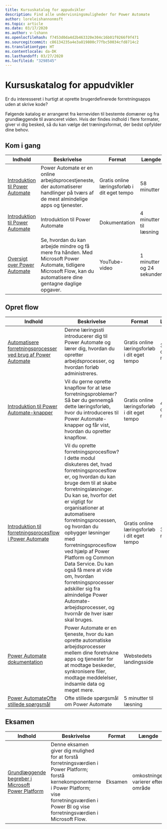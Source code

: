 ```yaml
---
title: Kursuskatalog for appudvikler
description: Find alle undervisningsmuligheder for Power Automate
author: loreleishannonmsft
ms.topic: article
ms.date: 03/17/2020
ms.author: v-lshann
ms.openlocfilehash: f7453d0da4d2b463320e304c16b01f9266f9f471
ms.sourcegitcommit: c86134235a4e3a819800c77fbc50034cfd8714c2
ms.translationtype: HT
ms.contentlocale: da-DK
ms.lasthandoff: 03/27/2020
ms.locfileid: "3298545"
---
```

# <a name="app-maker-learning-catalog"></a>Kursuskatalog for appudvikler

Er du interesseret i hurtigt at oprette brugerdefinerede forretningsapps uden at skrive kode? 

Følgende katalog er arrangeret fra kerneviden til bestemte domæner og fra grundlæggende til avanceret viden. Hvis der findes indhold i flere formater, giver vi dig besked, så du kan vælge det træningsformat, der bedst opfylder dine behov. 

## <a name="get-started"></a>Kom i gang<a name="get-started"></a>
| Indhold   | Beskrivelse  | Format  | Længde    |
|------------------------------------------------------------------------------------------------------------------------------------------------------------------------------------|--------------------------------------------------------------------------------------------------------------------------------------------------------------------------------------------------------------------------------------------------------------------------------------------------------------------------------------------------------------------------------------------------------------------------|---------------------------------------|-----------|
| [Introduktion til Power Automate](https://docs.microsoft.com/learn/modules/get-started-flows/) | Power Automate er en online arbejdsprocestjeneste, der automatiserer handlinger på tværs af de mest almindelige apps og tjenester.                                                   | Gratis online læringsforløb i dit eget tempo | 58 minutter        |
| [Introduktion til Power Automate](https://docs.microsoft.com/power-automate/getting-started)   | Introduktion til Power Automate   | Dokumentation                         | 4 minutter til læsning |
| [Oversigt over Power Automate](https://www.youtube.com/watch?v=hCuxuUaGC6Y)                      | Se, hvordan du kan arbejde mindre og få mere fra hånden. Med Microsoft Power Automate, tidligere Microsoft Flow, kan du automatisere dine gentagne daglige opgaver. | YouTube-video                         | 1 minutter og 24 sekunder      |
## <a name="create-flows"></a>Opret flow<a name="create-flows"></a>
| Indhold   | Beskrivelse  | Format  | Længde    |
|------------------------------------------------------------------------------------------------------------------------------------------------------------------------------------|--------------------------------------------------------------------------------------------------------------------------------------------------------------------------------------------------------------------------------------------------------------------------------------------------------------------------------------------------------------------------------------------------------------------------|---------------------------------------|-----------|
| [Automatisere forretningsprocesser ved brug af Power Automate](https://docs.microsoft.com/learn/paths/automate-process-power-automate/) | Denne læringssti introducerer dig til Power Automate og lærer dig, hvordan du opretter arbejdsprocesser, og hvordan forløb administreres.  | Gratis online læringsforløb i dit eget tempo | 3 timer og 11 minutter |
| [Introduktion til Power Automate-knapper](https://docs.microsoft.com/learn/paths/get-started-power-automate-buttons/)        | Vil du gerne oprette knapflow for at løse forretningsproblemer? Så bør du gennemgå dette læringsforløb, hvor du introduceres til Power Automate-knapper og får vist, hvordan du opretter knapflow.                   | Gratis online læringsforløb i dit eget tempo | 4 timer og 30 minutter |
| [Introduktion til forretningsprocesflow i Power Automate](https://docs.microsoft.com/learn/modules/intro-business-process-flows/)    |Vil du oprette forretningsprocesflow? I dette modul diskuteres det, hvad forretningsprocesflow er, og hvordan du kan bruge dem til at skabe forretningsløsninger. Du kan se, hvorfor det er vigtigt for organisationer at automatisere forretningsprocessen, og hvordan du opbygger løsninger med forretningsprocesflow ved hjælp af Power Platform og Common Data Service. Du kan også få mere at vide om, hvordan forretningsprocesser adskiller sig fra almindelige Power Automate-arbejdsprocesser, og hvornår de hver især skal bruges.|  Gratis online læringsforløb i dit eget tempo|  31 minutter |
| [Power Automate dokumentation](https://docs.microsoft.com/power-automate/) | Power Automate er en tjeneste, hvor du kan oprette automatiske arbejdsprocesser mellem dine foretrukne apps og tjenester for at modtage beskeder, synkronisere filer, modtage meddelelser, indsamle data og meget mere. | Webstedets landingsside                  |                    |
| [Power AutomateOfte stillede spørgsmål](https://docs.microsoft.com/power-automate/frequently-asked-questions)           | Ofte stillede spørgsmål om Power Automate   | 5 minutter til læsning  |
## <a name="exam"></a>Eksamen<a name="exam"></a>
| Indhold   | Beskrivelse  | Format  | Længde    |
|------------------------------------------------------------------------------------------------------------------------------------------------------------------------------------|--------------------------------------------------------------------------------------------------------------------------------------------------------------------------------------------------------------------------------------------------------------------------------------------------------------------------------------------------------------------------------------------------------------------------|---------------------------------------|-----------|
| [Grundlæggende begreber i Microsoft Power Platform](https://docs.microsoft.com/learn/certifications/exams/pl-900) |Denne eksamen giver dig mulighed for at forstå forretningsværdien i Power Platform; forstå kernekomponenterne i Power Platform; vise forretningsværdien i Power BI og vise forretningsværdien i Microsoft Flow.    |Eksamen | omkostninger varierer efter område |
